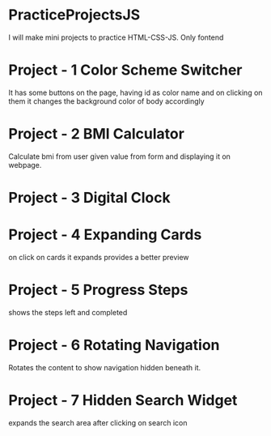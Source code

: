 # PracticeProjectsJS
I will make mini projects to practice HTML-CSS-JS. Only fontend

# Project - 1 Color Scheme Switcher
It has some buttons on the page, having id as color name and on clicking on them it changes the background color of body accordingly

# Project - 2 BMI Calculator
Calculate bmi from user given value from form and displaying it on webpage.

# Project - 3 Digital Clock

# Project - 4 Expanding Cards
on click on cards it expands provides a better preview

# Project - 5 Progress Steps
shows the steps left and completed

# Project - 6 Rotating Navigation
Rotates the content to show navigation hidden beneath it.

# Project - 7 Hidden Search Widget
expands the search area after clicking on search icon